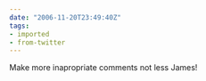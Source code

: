 ```yaml
---
date: "2006-11-20T23:49:40Z"
tags:
- imported
- from-twitter
---
```

Make more inapropriate comments not less James\!
